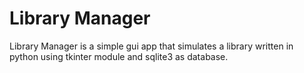 # Library Manager

Library Manager is a simple gui app that simulates a library written in python
using tkinter module and sqlite3 as database.